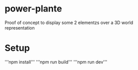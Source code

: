 # power-plante 
Proof of concept to display some 2 elementzs over a 3D world representation 
# Setup 

'''npm install'''
'''npm run build'''
'''npm run dev'''

